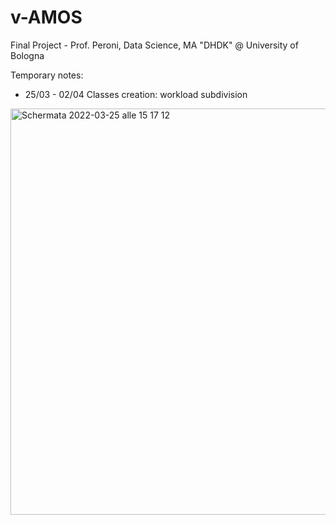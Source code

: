 # v-AMOS
Final Project - Prof. Peroni, Data Science, MA "DHDK" @ University of Bologna

Temporary notes:

- 25/03 - 02/04 Classes creation: workload subdivision 
<img width="650" alt="Schermata 2022-03-25 alle 15 17 12" src="https://user-images.githubusercontent.com/48963689/160302840-d5f34595-e481-4373-861c-53e210f72e1f.png">
